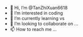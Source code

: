 - 👋 Hi, I’m @TanZhiXuan6618
- 👀 I’m interested in coding
- 🌱 I’m currently learning vs
- 💞️ I’m looking to collaborate on ...
- 📫 How to reach me ...

<!---
TanZhiXuan6618/TanZhiXuan6618 is a ✨ special ✨ repository because its `README.md` (this file) appears on your GitHub profile.
You can click the Preview link to take a look at your changes.
--->

